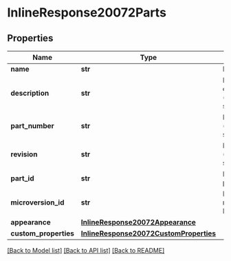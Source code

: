 # InlineResponse20072Parts

## Properties
Name | Type | Description | Notes
------------ | ------------- | ------------- | -------------
**name** | **str** | Part name | [optional] 
**description** | **str** | Part description (user-specified) | [optional] 
**part_number** | **str** | Part number (user-specified) | [optional] 
**revision** | **str** | Part revision (user-specified) | [optional] 
**part_id** | **str** | Deterministic part ID | [optional] 
**microversion_id** | **str** | Document microversion ID | [optional] 
**appearance** | [**InlineResponse20072Appearance**](InlineResponse20072Appearance.md) |  | [optional] 
**custom_properties** | [**InlineResponse20072CustomProperties**](InlineResponse20072CustomProperties.md) |  | [optional] 

[[Back to Model list]](../README.md#documentation-for-models) [[Back to API list]](../README.md#documentation-for-api-endpoints) [[Back to README]](../README.md)


